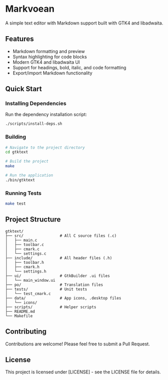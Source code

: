 # Markvoean
A simple text editor with Markdown support built with GTK4 and libadwaita.

## Features

- Markdown formatting and preview
- Syntax highlighting for code blocks
- Modern GTK4 and libadwaita UI
- Support for headings, bold, italic, and code formatting
- Export/import Markdown functionality

## Quick Start

### Installing Dependencies

Run the dependency installation script:

```bash
./scripts/install-deps.sh
```

### Building

```bash
# Navigate to the project directory
cd gtktext

# Build the project
make

# Run the application
./bin/gtktext
```

### Running Tests

```bash
make test
```

## Project Structure

```
gtktext/
├── src/                # All C source files (.c)
│   ├── main.c
│   ├── toolbar.c
│   ├── cmark.c
│   └── settings.c
├── include/            # All header files (.h)
│   ├── toolbar.h
│   ├── cmark.h
│   └── settings.h
├── ui/                 # GtkBuilder .ui files
│   └── main_window.ui
├── po/                 # Translation files
├── tests/              # Unit tests
│   └── test_cmark.c
├── data/               # App icons, .desktop files
│   └── icons/
├── scripts/            # Helper scripts
├── README.md
└── Makefile
```

## Contributing

Contributions are welcome! Please feel free to submit a Pull Request.

## License

This project is licensed under [LICENSE] - see the LICENSE file for details.
